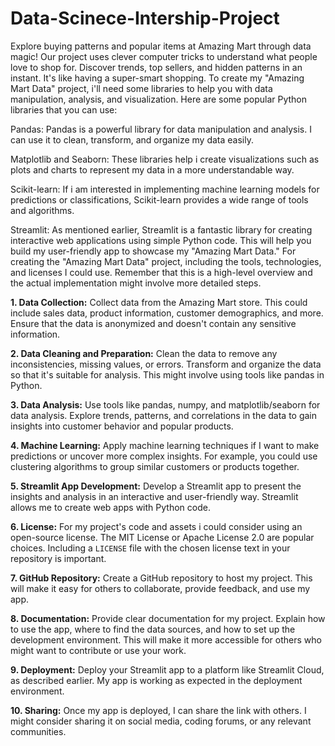 # Data-Scinece-Intership-Project
Explore buying patterns and popular items at Amazing Mart through data magic! Our project uses clever computer tricks to understand what people love to shop for. Discover trends, top sellers, and hidden patterns in an instant. It's like having a super-smart shopping.
To create my "Amazing Mart Data" project, i'll need some libraries to help you with data manipulation, analysis, and visualization. Here are some popular Python libraries that you can use:

Pandas: Pandas is a powerful library for data manipulation and analysis. I can use it to clean, transform, and organize my data easily.

Matplotlib and Seaborn: These libraries help i create visualizations such as plots and charts to represent my data in a more understandable way.

Scikit-learn: If i am interested in implementing machine learning models for predictions or classifications, Scikit-learn provides a wide range of tools and algorithms.

Streamlit: As mentioned earlier, Streamlit is a fantastic library for creating interactive web applications using simple Python code. This will help you build my user-friendly app to showcase my "Amazing Mart Data."
For creating the "Amazing Mart Data" project, including the tools, technologies, and licenses I could use. Remember that this is a high-level overview and the actual implementation might involve more detailed steps.

**1. Data Collection:**
Collect data from the Amazing Mart store. This could include sales data, product information, customer demographics, and more. Ensure that the data is anonymized and doesn't contain any sensitive information.

**2. Data Cleaning and Preparation:**
Clean the data to remove any inconsistencies, missing values, or errors. Transform and organize the data so that it's suitable for analysis. This might involve using tools like pandas in Python.

**3. Data Analysis:**
Use tools like pandas, numpy, and matplotlib/seaborn for data analysis. Explore trends, patterns, and correlations in the data to gain insights into customer behavior and popular products.

**4. Machine Learning:**
Apply machine learning techniques if I want to make predictions or uncover more complex insights. For example, you could use clustering algorithms to group similar customers or products together.

**5. Streamlit App Development:**
Develop a Streamlit app to present the insights and analysis in an interactive and user-friendly way. Streamlit allows me to create web apps with Python code.

**6. License:**
For my project's code and assets i could consider using an open-source license. The MIT License or Apache License 2.0 are popular choices. Including a `LICENSE` file with the chosen license text in your repository is important.

**7. GitHub Repository:**
Create a GitHub repository to host my project. This will make it easy for others to collaborate, provide feedback, and use my app.

**8. Documentation:**
Provide clear documentation for my project. Explain how to use the app, where to find the data sources, and how to set up the development environment. This will make it more accessible for others who might want to contribute or use your work.

**9. Deployment:**
Deploy your Streamlit app to a platform like Streamlit Cloud, as described earlier. My app is working as expected in the deployment environment.

**10. Sharing:**
Once my app is deployed, I can share the link with others. I might consider sharing it on social media, coding forums, or any relevant communities.


